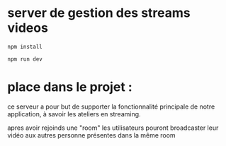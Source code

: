 # server de gestion des streams videos

`npm install`

`npm run dev`

# place dans le projet : 

ce serveur a pour but de supporter la fonctionnalité principale de notre application, à savoir les ateliers en streaming.

apres avoir rejoinds une "room" les utilisateurs pouront broadcaster leur vidéo aux autres personne présentes dans la même room
